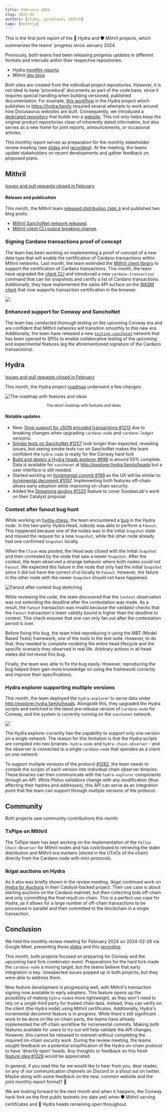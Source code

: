 ```yaml
---
title: February 2024
slug: 2024-02
authors: [ch1bo, jpraynaud, v0d1ch]
tags: [monthly]
---
```


This is the first joint report of the 🐲 Hydra and 🛡 Mithril projects, which summarizes the teams' progress since January 2024.

Previously, both teams had been releasing progress updates in different formats and intervals within their respective repositories:

- Hydra [monthly reports](https://hydra.family/head-protocol/monthly)
- Mithril [dev blog](https://mithril.network/doc/dev-blog/)

Both sites are created from the individual project repositories. However, it is not ideal to keep 'procedural' documents as part of the code base, since it requires special handling when building versioned, published documentation. For example, [this workflow](https://github.com/input-output-hk/hydra/blob/fad12fd7d967e5e8af4d8b832396e68bd8510e9a/.github/workflows/publish-docs.yaml#L87-L92) in the Hydra project which publishes to https://hydra.family required several attempts to work around how Docusaurus websites are built. Consequently, we introduced a [dedicated repository](https://github.com/cardano-scaling/website) that builds into a [website](https://cardano-scaling.org). This not only helps keep the original product repositories clean of inherently dated information, but also serves as a new home for joint reports, announcements, or occasional articles.

This monthly report serves as preparation for the monthly stakeholder review meeting (see [slides][slides] and [recording][recording]). At the meeting, the teams update stakeholders on recent developments and gather feedback on proposed plans.

## Mithril

[Issues and pull requests closed in February](https://github.com/input-output-hk/mithril/issues?q=is%3Aclosed+sort%3Aupdated-desc+closed%3A2024-01-31..2024-02-29)

#### Release and publication

This month, the Mithril team [released distribution `2408.0`](https://github.com/input-output-hk/mithril/releases/tag/2408.0) and published two blog posts:
- [Mithril SanchoNet network released](https://mithril.network/doc/dev-blog/2024/02/08/testing-sanchonet-network-available).
- [Mithril client CLI output breaking change](https://mithril.network/doc/dev-blog/).

### Signing Cardano transactions proof of concept

The team has been working on implementing a proof of concept of a new data type that will enable the certification of Cardano transactions within Mithril networks. Last month, the team extended the [Mithril client library](https://crates.io/crates/mithril-client) to support the certification of Cardano transactions. This month, the team have upgraded the [client CLI](https://mithril.network/doc/manual/developer-docs/nodes/mithril-client/) and introduced a new `cardano-transaction` command that can list snapshots and certify a list of Cardano transactions. Additionally, they have implemented the same API surface on the [WASM client](https://www.npmjs.com/package/@mithril-dev/mithril-client-wasm) that now supports transaction certification in the browser.

![](img/2024-02-mithril-cardano-tx.png)

### Enhanced support for Conway and SanchoNet

The team has conducted thorough testing on the upcoming Conway era and are confident that Mithril networks will transition smoothly to this new era. Additionally, the team have released a new [`testing-sanchonet`](https://mithril.network/explorer/?aggregator=https%3A%2F%2Faggregator.testing-sanchonet.api.mithril.network%2Faggregator) network that has been opened to SPOs to enable collaborative testing of the upcoming and experimental features (eg the aforementioned signature of the Cardano transactions).

## Hydra

[Issues and pull requests closed in February](https://github.com/input-output-hk/hydra/issues?q=is%3Aclosed+sort%3Aupdated-desc+closed%3A2024-01-31..2024-02-29)

This month, the Hydra project [roadmap](https://github.com/orgs/input-output-hk/projects/21/views/7) underwent a few changes:

![The roadmap with features and ideas](./img/2024-02-hydra-roadmap.jpg) <small><center>The latest roadmap with features and ideas</center></small>

#### Notable updates

* New: [Drop support for JSON encoded transactions #1213](https://github.com/input-output-hk/hydra/issues/1213) due to breaking changes when upgrading `cardano-node` and `cardano-ledger` versions.
* [Smoke tests on SanchoNet #1257](https://github.com/input-output-hk/hydra/issues/1257) took longer than expected, revealing issues, but seeing smoke tests run on SanchoNet makes the team confident the `hydra-node` is ready for the Conway hard fork
* [Build and deploy a Hydra heads explorer #696](https://github.com/input-output-hk/hydra/issues/696) is around 50% complete. Data is available for `sanchonet` at http://explorer.hydra.family/heads but a user interface is still needed.
* Started working on [Incremental commit #199](https://github.com/input-output-hk/hydra/issues/199) as the UX will be similar to [Incremental decommit #1057](https://github.com/input-output-hk/hydra/issues/1057). Implementing both features off-chain allows early adoption while improving on-chain security.
* Added the [Streaming plugins #1325](https://github.com/input-output-hk/hydra/issues/1325) feature to cover SundaeLab's work on their Catalyst proposal

### Contest after fanout bug hunt

While working on [hydra-chess](https://github.com/abailly-iohk/hydra-chess), the team encountered a [bug](https://github.com/input-output-hk/hydra/issues/1260) in the Hydra node. In the two-party Hydra Head, nobody was able to perform a `Fanout`. This happened because one of the nodes was in the initial `Snapshot` state and missed the request for a new `Snapshot`, while the other node already had one confirmed `Snapshot` locally. 

When the `Close` was posted, the Head was closed with the initial `Snapshot` and then contested by the node that saw a newer `Snapshot`. After the contest, the team observed a strange behavior where both nodes could not `Fanout`. We expected this failure in the node that only had the initial `Snapshot` since it did not have the correct `UTxO` locally to `Fanout`. However, the failure in the other node with the newer `Snapshot` should not have happened.

![Fanout after contest bug sketching](./img/2024-02-fanout-after-contest.png)

While reviewing the code, the team discovered that the `Contest` observation was not extending the deadline after the contestation was made. As a result, the `Fanout` transaction was invalid because the validator checks that the `Fanout` transaction's lower validity bound is higher than the deadline to contest. This check ensures that one can only fan out after the contestation period is over.

Before fixing this bug, the team tried reproducing it using the MBT (Model Based Tests) framework, one of the tools in the test suite. However, to do that, they needed to complete modeling the entire head lifecycle and the specific scenario they observed in real life. Arbitrary actions in all head states did not reveal this bug.

Finally, the team was able to fix the bug easily. However, reproducing the bug helped them gain more knowledge on using the framework correctly and improve their specifications.

### Hydra explorer supporting multiple versions

This month, the team deployed the `hydra-explorer` to serve data under http://explorer.hydra.family/heads. Alongside this, they upgraded the Hydra scripts and switched to the latest pre-release version of `cardano-node` for Conway, and the system is currently running on the `sanchonet` network.

![](./img/2024-02-explorer.png)

The Hydra explorer currently has the capability to support only one version on a single network. The reason for this limitation is that the Hydra scripts are compiled into two binaries- `hydra-node` and `hydra-chain-observer` - and the observer is connected to a single `cardano-node` that operates as a client on one network.

To support multiple versions of the protocol [#1282](https://github.com/input-output-hk/hydra/issues/1282), the team needs to compile the scripts of each version into individual chain observer binaries. These binaries can then communicate with the `hydra-explorer` components through an API. While Plutus validators change with any modification (thus affecting their hashes and addresses), this API can serve as an integration point that the team can support through multiple versions of the protocol.

## Community

Both projects saw community contributions this month:

### TxPipe on Mithril

The TxPipe team has kept working on the implementation of the `Pallas Chain Observer` for Mithril nodes and has contributed to retrieving the stake distribution and Mithril era markers (stored in the UTxOs of the chain) directly from the Cardano node with mini-protocols.

### Ikigai auctions on Hydra

As it also was briefly shown in the review meeting, Ikigai continued work on [Hydra for Auctions](/monthly/2023-06#hydra-for-auctions-contributions-and-closing-of-project) in their Catalyst-backed project. Their use case is about starting auctions on the Cardano mainnet, but then collecting bids off-chain and only committing the final result on-chain. This is a perfect use case for Hydra, as it allows for a large number of off-chain transactions to be processed in parallel and then committed to the blockchain in a single transaction.

## Conclusion

We held the monthly review meeting for February 2024 on 2024-02-26 via Google Meet, presenting these [slides][slides] and this [recording][recording].

This month, both projects focused on preparing for Conway and the upcoming hard fork combinator event. Preparations for the hard fork made the `cardano-node` a moving target, but the teams believe that early integration is key. Unexpected issues popped up in both projects, but they were able to address them.

New feature development is progressing well, with Mithril's transaction signing now available to early adopters. This feature opens up the possibility of making `hydra-node`s more lightweight, as they won't need to rely on a single third party for trusted chain data. Instead, they can verify on the client (the Hydra node) using Mithril certificates. Additionally, Hydra's incremental decommit feature is in progress. While there's still significant work to be done on the on-chain parts, the teams have already implemented the off-chain workflow for incremental commits. Making both features available for users to try out will help validate the API changes. However, this cannot be released to mainnet without completing the required on-chain security work. During the review meeting, the teams sought feedback on a potential simplification of the Hydra on-chain protocol to have 'directly open' heads. Any thoughts or feedback on this fresh [feature idea
#1329](https://github.com/input-output-hk/hydra/issues/1329) would be appreciated.

In general, if you read this far we would like to hear from you, dear reader, on any of our communication channels on Discord or a shout out on twitter. Maybe along with some feedback on the new, common website and the joint monthly report format? 🙏 

We are looking forward to the next month and when it happens, the Conway hard-fork on the first public testnets (no date yet) when 🛡 Mithril serving certificates and 🐲 Hydra heads remaining open throughout.

[slides]: https://docs.google.com/presentation/d/18buDs_TcMHgFAYjJt9GftQiEnVB3ubcoD3Djh3ovxSc/edit#slide=id.g1f87a7454a5_0_1392
[recording]: https://drive.google.com/file/d/1WZ03vcpfxgYhGw91-L3QXVfyNwhdaCBY/view
